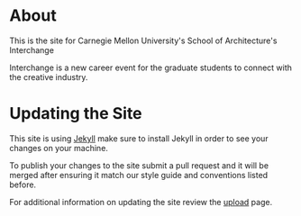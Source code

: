# About
This is the site for Carnegie Mellon University's School of Architecture's Interchange

Interchange is a new career event for the graduate students to connect with the creative industry.

# Updating the Site

This site is using [Jekyll](http://jekyllrb.com) make sure to install Jekyll in order to see your changes on your machine.

To publish your changes to the site submit a pull request and it will be merged after ensuring it match our style guide and conventions listed before.

For additional information on updating the site review the [upload](https://naher94.github.io/interchange/upload.html) page.
